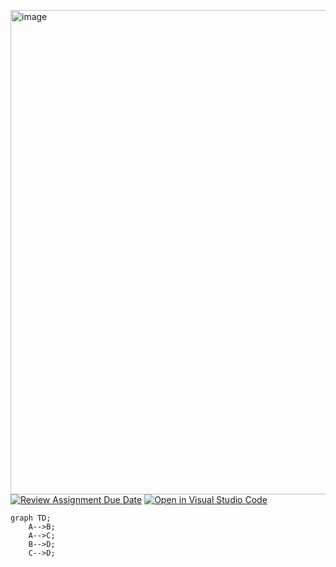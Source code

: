 <img width="930" height="775" alt="image" src="https://github.com/user-attachments/assets/f2813dc6-1816-4ca2-af5e-05a53832b2da" />[![Review Assignment Due Date](https://classroom.github.com/assets/deadline-readme-button-22041afd0340ce965d47ae6ef1cefeee28c7c493a6346c4f15d667ab976d596c.svg)](https://classroom.github.com/a/YOGwUpA-)
[![Open in Visual Studio Code](https://classroom.github.com/assets/open-in-vscode-2e0aaae1b6195c2367325f4f02e2d04e9abb55f0b24a779b69b11b9e10269abc.svg)](https://classroom.github.com/online_ide?assignment_repo_id=20510309&assignment_repo_type=AssignmentRepo)
```mermaid
graph TD;
    A-->B;
    A-->C;
    B-->D;
    C-->D;
```
